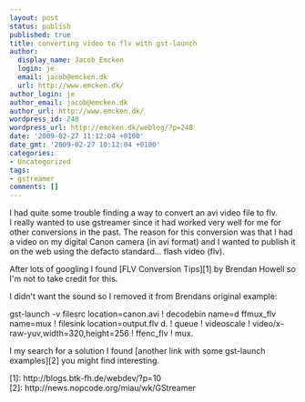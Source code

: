 ```yaml
---
layout: post
status: publish
published: true
title: converting video to flv with gst-launch
author:
  display_name: Jacob Emcken
  login: je
  email: jacob@emcken.dk
  url: http://www.emcken.dk/
author_login: je
author_email: jacob@emcken.dk
author_url: http://www.emcken.dk/
wordpress_id: 248
wordpress_url: http://emcken.dk/weblog/?p=248
date: '2009-02-27 11:12:04 +0100'
date_gmt: '2009-02-27 10:12:04 +0100'
categories:
- Uncategorized
tags:
- gstreamer
comments: []
---
```

<p>I had quite some trouble finding a way to convert an avi video file to flv.<br />
I really wanted to use gstreamer since it had worked very well for me for other conversions in the past. The reason for this conversion was that I had a video on my digital Canon camera (in avi format) and I wanted to publish it on the web using the defacto standard... flash video (flv).</p>
<p>After lots of googling I found [FLV Conversion Tips][1] by Brendan Howell so I'm not to take credit for this.</p>
<p>I didn't want the sound so I removed it from Brendans original example:</p>
<p>    gst-launch -v filesrc location=canon.avi ! decodebin name=d  ffmux_flv name=mux ! filesink location=output.flv d. ! queue ! videoscale !  video&#47;x-raw-yuv,width=320,height=256 ! ffenc_flv ! mux.</p>
<p>I my search for a solution I found [another link with some gst-launch examples][2] you might find interesting.</p>
<p>[1]: http:&#47;&#47;blogs.btk-fh.de&#47;webdev&#47;?p=10<br />
[2]: http:&#47;&#47;news.nopcode.org&#47;miau&#47;wk&#47;GStreamer</p>
